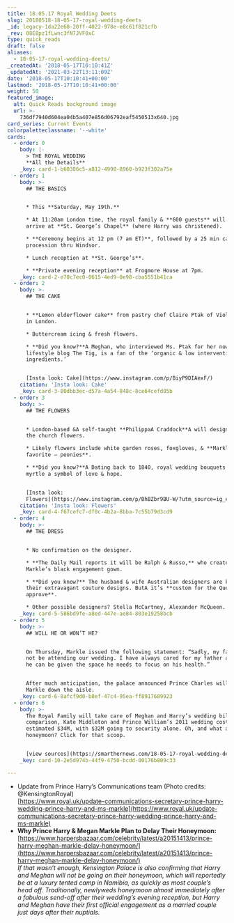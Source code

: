 ```yaml
---
title: 18.05.17 Royal Wedding Deets
slug: 20180518-18-05-17-royal-wedding-deets
_id: legacy-1da22e60-20ff-4022-978e-e8c61f821cfb
_rev: O8E8pz1fLwnc3fN7JVF0xC
type: quick_reads
draft: false
aliases:
  - 18-05-17-royal-wedding-deets/
_createdAt: '2018-05-17T10:10:41Z'
_updatedAt: '2021-03-22T13:11:09Z'
date: '2018-05-17T10:10:41+00:00'
lastmod: '2018-05-17T10:10:41+00:00'
weight: 50
featured_image:
  alt: Quick Reads background image
  url: >-
    736df7940d604ea04b5a407e856d06792eaf5450513x640.jpg
card_series: Current Events
colorpaletteclassname: '--white'
cards:
  - order: 0
    body: |-
      > THE ROYAL WEDDING  
      **All the Details**
    _key: card-1-b60386c5-a812-4990-8960-b923f302a75e
  - order: 1
    body: >-
      ## THE BASICS


      * This **Saturday, May 19th.**

      * At 11:20am London time, the royal family & **600 guests** will begin to
      arrive at **St. George’s Chapel** (where Harry was christened).

      * **Ceremony begins at 12 pm (7 am ET)**, followed by a 25 min carriage
      procession thru Windsor.

      * Lunch reception at **St. George’s**.

      * **Private evening reception** at Frogmore House at 7pm.
    _key: card-2-e70c7ec0-0615-4ed9-8e98-cba5551b41ca
  - order: 2
    body: >-
      ## THE CAKE


      * **Lemon elderflower cake** from pastry chef Claire Ptak of Violet Cakes
      in London.

      * Buttercream icing & fresh flowers.

      * **Did you know?**A Meghan, who interviewed Ms. Ptak for her now-defunct
      lifestyle blog The Tig, is a fan of the ‘organic & low intervention
      ingredients.’


      [Insta look: Cake](https://www.instagram.com/p/BiyP9DIAexF/)
    citation: 'Insta look: Cake'
    _key: card-3-80dbb3ec-d57a-4a54-848c-8ce64cefd05b
  - order: 3
    body: >-
      ## THE FLOWERS


      * London-based &A self-taught **PhilippaA Craddock**A will design all of
      the church flowers.

      * Likely flowers include white garden roses, foxgloves, & **Markle’s
      favorite – peonies**.

      * **Did you know?**A Dating back to 1840, royal wedding bouquets include
      myrtle a symbol of love & hope.


      [Insta look:
      Flowers](https://www.instagram.com/p/BhBZbr9BU-W/?utm_source=ig_embed)
    citation: 'Insta look: Flowers'
    _key: card-4-f67cefc7-df0c-4b2a-8bba-7c55b79d3cd9
  - order: 4
    body: >-
      ## THE DRESS


      * No confirmation on the designer.

      * **The Daily Mail reports it will be Ralph & Russo,** who created
      Markle’s black engagement gown.

      * **Did you know?** The husband & wife Australian designers are known for
      their extravagant couture designs. ButA it’s **custom for the Queen to
      approve**.

      * Other possible designers? Stella McCartney, Alexander McQueen.
    _key: card-5-586bd9fe-a8ed-447e-ae84-803e19258bcb
  - order: 5
    body: >-
      ## WILL HE OR WON’T HE?


      On Thursday, Markle issued the following statement: “Sadly, my father will
      not be attending our wedding. I have always cared for my father and hope
      he can be given the space he needs to focus on his health.”


      After much anticipation, the palace announced Prince Charles will walk
      Markle down the aisle.
    _key: card-6-8afcf9d0-b8ef-47c4-95ea-ff8917609923
  - order: 6
    body: >-
      The Royal Family will take care of Meghan and Harry’s wedding bill. For
      comparison, Kate Middleton and Prince William’s 2011 wedding cost an
      estimated $34M, with $32M going to security alone. Oh, and what about the
      honeymoon? Click for that scoop.


      [view sources](https://smarthernews.com/18-05-17-royal-wedding-deets/)
    _key: card-10-2e5d974b-44f9-4750-bcdd-00176b809c33

---
```

* Update from Prince Harry’s Communications team (Photo credits: @KensingtonRoyal)  
[https://www.royal.uk/update-communications-secretary-prince-harry-wedding-prince-harry-and-ms-markle](https://www.royal.uk/update-communications-secretary-prince-harry-wedding-prince-harry-and-ms-markle)
* **Why Prince Harry & Megan Markle Plan to Delay Their Honeymoon:**  
[https://www.harpersbazaar.com/celebrity/latest/a20151413/prince-harry-meghan-markle-delay-honeymoon/](https://www.harpersbazaar.com/celebrity/latest/a20151413/prince-harry-meghan-markle-delay-honeymoon/)  
_If that wasn’t enough, Kensington Palace is also confirming that Harry and Meghan will not be going on their honeymoon, which will reportedly be at a luxury tented camp in Namibia, as quickly as most couple’s head off. Traditionally, newlyweds honeymoon almost immediately after a fabulous send-off after their wedding’s evening reception, but Harry and Meghan have their first official engagement as a married couple just days after their nuptials._